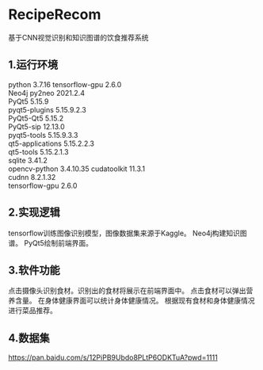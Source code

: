 # RecipeRecom
基于CNN视觉识别和知识图谱的饮食推荐系统
## 1.运行环境
python                    3.7.16
tensorflow-gpu            2.6.0       
Neo4j
py2neo                    2021.2.4                 
PyQt5                     5.15.9                 
pyqt5-plugins             5.15.9.2.3            
PyQt5-Qt5                 5.15.2               
PyQt5-sip                 12.13.0              
pyqt5-tools               5.15.9.3.3             
qt5-applications          5.15.2.2.3           
qt5-tools                 5.15.2.1.3          
sqlite                    3.41.2              
opencv-python             3.4.10.35 
cudatoolkit               11.3.1             
cudnn                     8.2.1.32     
tensorflow-gpu            2.6.0                   
## 2.实现逻辑
tensorflow训练图像识别模型，图像数据集来源于Kaggle。
Neo4j构建知识图谱。
PyQt5绘制前端界面。
## 3.软件功能
点击摄像头识别食材。识别出的食材将展示在前端界面中。
点击食材可以弹出营养含量。
在身体健康界面可以统计身体健康情况。
根据现有食材和身体健康情况进行菜品推荐。
## 4.数据集
https://pan.baidu.com/s/12PiPB9Ubdo8PLtP6ODKTuA?pwd=1111 


